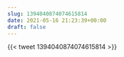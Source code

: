 ```yaml
---
slug: 1394040874074615814
date: 2021-05-16 21:23:39+00:00
draft: false
---
```


{{< tweet 1394040874074615814 >}}
